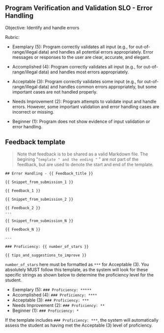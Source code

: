 ## Program Verification and Validation SLO - Error Handling

Objective: Identify and handle errors

Rubric:

- Exemplary (5): Program correctly validates all input (e.g., for out-of-range/illegal data) and handles all potential errors appropriately. Error messages or responses to the user are clear, accurate, and elegant.

- Accomplished (4): Program correctly validates all input (e.g., for out-of-range/illegal data) and handles most errors appropriately.

- Acceptable (3): Program correctly validates some input (e.g., for out-of-range/illegal data) and handles common errors appropriately, but some important cases are not handled properly.

- Needs Improvement (2): Program attempts to validate input and handle errors. However, some important validation and error handling cases are incorrect or missing.

- Beginner (1): Program does not show evidence of input validation or error handling.

## Feedback template

> Note that feedback is to be shared as a valid Markdown file. The begining "```template " and the ending "``` " are not part of the feedback, but are used to denote the start and end of the template.

```template
## Error Handling - {{ Feedback_title }}

{{ Snippet_from_submission_1 }}

{{ Feedback_1 }}

{{ Snippet_from_submission_2 }}

{{ Feedback_2 }}
...

{{ Snippet_from_submission_N }}

{{ Feedback_N }}

---

### Proficiency: {{ number_of_stars }}

{{ tips_and_suggestions_to_improve }}
```

`number_of_stars` here must be formatted as `***` for Acceptable (3). You absolutely MUST follow this template, as the system will look for these specific strings as shown below to determine the proficiency level for the student.

- Exemplary (5): `### Proficiency: *****`
- Accomplished (4): `### Proficiency: ****`
- Acceptable (3): `### Proficiency: ***`
- Needs Improvement (2): `### Proficiency: **`
- Beginner (1): `### Proficiency: *`

If the template includes `### Proficiency: ***`, the system will automatically assess the student as having met the Acceptable (3) level of proficiency.
